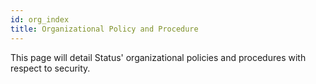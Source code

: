```yaml
---
id: org_index
title: Organizational Policy and Procedure
---
```


This page will detail Status' organizational policies and procedures with respect to security. 